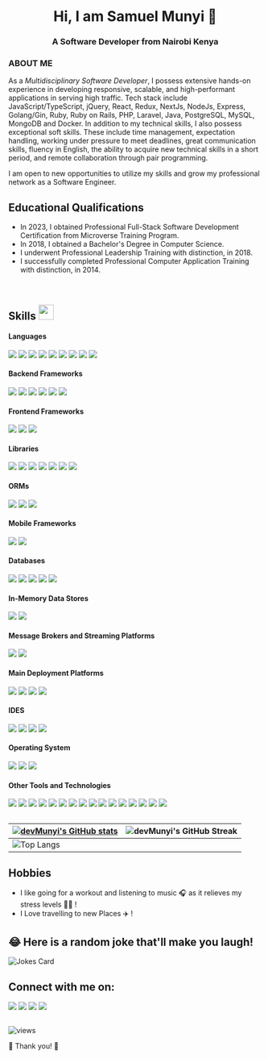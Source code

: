 ### <h1 align="center">Hi, I am Samuel Munyi 👋</h1>
<h3 align="center">A Software Developer from Nairobi Kenya</h3>

### ABOUT ME
As a <i>Multidisciplinary Software Developer</i>, I possess extensive hands-on experience in developing responsive, scalable, and high-performant applications in serving high traffic. Tech stack include JavaScript/TypeScript, jQuery, React, Redux, NextJs, NodeJs, Express, Golang/Gin, Ruby, Ruby on Rails, PHP, Laravel, Java, PostgreSQL, MySQL, MongoDB and Docker. In addition to my technical skills, I also possess exceptional soft skills. These include time management, expectation handling, working under pressure to meet deadlines, great communication skills, fluency in English, the ability to acquire new technical skills in a short period, and remote collaboration through pair programming.

I am open to new opportunities to utilize my skills and grow my professional network as a Software Engineer.

##

## Educational Qualifications
- In 2023, I obtained Professional Full-Stack Software Development Certification from Microverse Training Program.
- In 2018, I obtained a Bachelor's Degree in Computer Science.
- I underwent Professional Leadership Training with distinction, in 2018.
- I successfully completed Professional Computer Application Training with distinction, in 2014.

&nbsp;

## Skills <img src="https://media.giphy.com/media/iY8CRBdQXODJSCERIr/giphy.gif" width="30px">&nbsp; 

<h4> Languages </h4>
<span> 
  <img src="https://img.shields.io/badge/HTML5-3399FF?style=for-the-badge&logo=html5&logoColor=white">
  <img src="https://img.shields.io/badge/CSS3-800080?style=for-the-badge&logo=css3&logoColor=white">
  <img src="https://img.shields.io/badge/JavaScript-F0DB4F?style=for-the-badge&logo=javascript&logoColor=black">
  <img src="https://img.shields.io/badge/typescript-007ACC?style=for-the-badge&logo=typescript&logoColor=white">
  <img src="https://img.shields.io/badge/Node.js-8CC84B?style=for-the-badge&logo=nodedotjs&logoColor=white">
  <img src="https://img.shields.io/badge/PHP-0077BE?style=for-the-badge&logo=php&logoColor=white">
  <img src="https://img.shields.io/badge/Ruby-CC342D?style=for-the-badge&logo=ruby&logoColor=white">
  <img src="https://img.shields.io/badge/Java-007396?style=for-the-badge&logo=java&logoColor=white">
  <img src="https://img.shields.io/badge/Go-00ADD8?style=for-the-badge&logo=go&logoColor=white">
</span>


<h4> Backend Frameworks </h4>
<span>
  <img src="https://img.shields.io/badge/Express-000000?style=for-the-badge&logo=express&logoColor=white">
  <img src="https://img.shields.io/badge/NestJs-E0234E?style=for-the-badge&logo=nestjs&logoColor=white">
  <img src="https://img.shields.io/badge/Hono.js-EA5029?style=for-the-badge&logo=hono&logoColor=white">
  <img src="https://img.shields.io/badge/Laravel-FF2D20?style=for-the-badge&logo=laravel&logoColor=white">
  <img src="https://img.shields.io/badge/Ruby on Rails-CC0000?style=for-the-badge&logo=Ruby-on-Rails&logoColor=white">
  <img src="https://img.shields.io/badge/Spring-6DB33F?style=for-the-badge&logo=spring&logoColor=white"> 
</span>

<h4> Frontend Frameworks </h4>
<span>
  <img src="https://img.shields.io/badge/React-000000?style=for-the-badge&logo=react&logoColor=61DAFB">
  <img src="https://img.shields.io/badge/Next.js-00DC82?style=for-the-badge&logo=nextdotjs&logoColor=F7DF1E">
  <img src="https://img.shields.io/badge/Vue.js-4FC08D?style=for-the-badge&logo=vue.js&logoColor=white">
</span>

<h4> Libraries </h4>
<span>
  <img src="https://img.shields.io/badge/Shadcn UI-38BDF8?style=for-the-badge&logo=svelte&logoColor=white">
  <img src="https://img.shields.io/badge/Bootstrap-563D7C?style=for-the-badge&logo=bootstrap&logoColor=white">
  <img src="https://img.shields.io/badge/Ant Design-1890FF?style=for-the-badge&logo=Ant-Design&logoColor=FF2625">
  <img src="https://img.shields.io/badge/TailwindCSS-4DC0B5?style=for-the-badge&logo=TailwindCSS&logoColor=white">
  <img src="https://img.shields.io/badge/Semantic UI-8EAC00?style=for-the-badge&logo=Semantic-UI&logoColor=white">
  <img src="https://img.shields.io/badge/jQuery-0769AD?style=for-the-badge&logo=jquery&logoColor=white">
  <img src="https://img.shields.io/badge/Redux-764ABC?style=for-the-badge&logo=redux&logoColor=white">
</span>

<h4> ORMs </h4>
<span>
  <img src="https://img.shields.io/badge/Drizzle-0088CC?style=for-the-badge&logo=data:image/svg+xml;base64,PHN2ZyBmaWxsPSIjMDAwIiBoZWlnaHQ9IjQwIiB3aWR0aD0iNDAiIHhtbG5zPSJodHRwOi8vd3d3LnczLm9yZy8yMDAwL3N2ZyI+PC9zdmc+">
  <img src="https://img.shields.io/badge/Prisma-2D3748?style=for-the-badge&logo=prisma&logoColor=white">
  <img src="https://img.shields.io/badge/Sequelize-00438F?style=for-the-badge&logo=sequelize&logoColor=white">
</span>

<h4> Mobile Frameworks </h4>
<span>
  <img src="https://img.shields.io/badge/flutter-02569B?style=for-the-badge&logo=flutter&logoColor=white">
  <img src="https://img.shields.io/badge/React Native-1877F2?style=for-the-badge&logo=nodedotjsreactnativecolor61DAFB">
</span>

<h4> Databases </h4>
<span>
  <img src="https://img.shields.io/badge/MySQL-00A0C6?style=for-the-badge&logo=mysql&logoColor=white">
  <img src="https://img.shields.io/badge/MariaDB-003545?style=for-the-badge&logo=mariadb&logoColor=white">
  <img src="https://img.shields.io/badge/PostgreSQL-003399?style=for-the-badge&logo=postgresql&logoColor=white">
  <img src="https://img.shields.io/badge/MongoDB-4EA94B?style=for-the-badge&logo=mongodb&logoColor=white">
  <img src="https://img.shields.io/badge/SQLite-0074E4?style=for-the-badge&logo=sqlite&logoColor=white">
</span>

<h4> In-Memory Data Stores </h4>
<span>
  <img src="https://img.shields.io/badge/Redis-DC382D?style=for-the-badge&logo=redis&logoColor=white">
  <img src="https://img.shields.io/badge/Memcached-0769AD?style=for-the-badge&logo=memcached&logoColor=white">
</span>

<h4> Message Brokers and Streaming Platforms </h4>
<span>
  <img src="https://img.shields.io/badge/RabbitMQ-FF6600?style=for-the-badge&logo=rabbitmq&logoColor=white">
  <img src="https://img.shields.io/badge/Apache%20Kafka-231F20?style=for-the-badge&logo=apachekafka&logoColor=white">
</span>

<h4> Main Deployment Platforms </h4>
<span>
  <img src="https://img.shields.io/badge/AWS-FF9900?style=for-the-badge&logo=aws&logoColor=white">
  <img src="https://img.shields.io/badge/Digitalocean-0080FF?style=for-the-badge&logo=digitalocean&logoColor=white">
  <img src="https://img.shields.io/badge/Vercel-000000?style=for-the-badge&logo=vercel&logoColor=white">
  <img src="https://img.shields.io/badge/Heroku-430098?style=for-the-badge&logo=heroku&logoColor=white">
</span>


<h4> IDES </h4>
<span>
<img src="https://img.shields.io/badge/Visual_Studio_Code-007ACC?style=for-the-badge&logo=visual%20studio%20code&logoColor=white">
<img src="https://img.shields.io/badge/Sublime_Text-A52A2A?style=for-the-badge&logo=sublime%20text&logoColor=white">
<img src="https://img.shields.io/badge/IntelliJ_IDEA-78CFF5?style=for-the-badge&logo=intelliJ%20idea&logoColor=white">
<img src="https://img.shields.io/badge/Atom-0095DD?style=for-the-badge&logo=Atom&logoColor=white">

<h4> Operating System </h4>
<span>
  <img src="https://img.shields.io/badge/Linux-A4C639?style=for-the-badge&logo=linux&logoColor=black">
  <img src="https://img.shields.io/badge/Windows-0078D7?style=for-the-badge&logo=windows&logoColor=white">
  <img src="https://img.shields.io/badge/Android-3DDC84?style=for-the-badge&logo=android&logoColor=white">
</span>

<h4> Other Tools and Technologies </h4>
<span>
  <img src="https://img.shields.io/badge/Git-F05133?style=for-the-badge&logo=git&logoColor=white">
  <img src="https://img.shields.io/badge/Git_Hub-6CC644?style=for-the-badge&logo=git-hub&logoColor=white">
  <img src="https://img.shields.io/badge/Docker-2C8EBB?style=for-the-badge&logo=docker&logoColor=white">
  <img src="https://img.shields.io/badge/Docker_Hub-0DB7ED?style=for-the-badge&logo=docker-hubr&logoColor=white">
  <img src="https://img.shields.io/badge/Xampp-FF4500?style=for-the-badge&logo=xampp&logoColor=white">
  <img src="https://img.shields.io/badge/Shell_Script-121011?style=for-the-badge&logo=gnu-bash&logoColor=white">
  <img src="https://img.shields.io/badge/Gitflow-F05032?style=for-the-badge&logo=gitflow&logoColor=white">
  <img src="https://img.shields.io/badge/Markdown-000000?style=for-the-badge&logo=markdown&logoColor=white">
  <img src="https://img.shields.io/badge/Sass-CC6699?style=for-the-badge&logo=sass&logoColor=white">
  <img src="https://img.shields.io/badge/json-5E5C5C?style=for-the-badge&logo=json&logoColor=white">
  <img src="https://img.shields.io/badge/React_Router-CA4245?style=for-the-badge&logo=react-router&logoColor=white">
  <img src="https://img.shields.io/badge/styled-components-DB7093?style=for-the-badge&logo=styled-components&logoColor=white">
  <img src="https://img.shields.io/badge/Font_Awesome-339AF0?style=for-the-badge&logo=fontawesome&logoColor=white">
  <img src="https://img.shields.io/badge/ClI-2C8EBB?style=for-the-badge&logo=cli&logoColor=white">
  <img src="https://img.shields.io/badge/Jest-FF2D20?style=for-the-badge&logo=jest&logoColor=white">
  <img src="https://img.shields.io/badge/RSpec-F37623?style=for-the-badge&logo=rspec&logoColor=white">
</span>

##

| [![devMunyi's GitHub stats](https://github-readme-stats.vercel.app/api?username=devMunyi&show_icons=true&theme=radical)](https://github.com/anuraghazra/github-readme-stats)             | ![devMunyi's GitHub Streak](https://github-readme-streak-stats.herokuapp.com/?user=devMunyi&theme=radical)                                                                                                           |
| --------------------------------------------------------------------------------------------------------------------------------- | ----------------------------------------------------------------------------------------------------------------------------------------------------------------------------------------------------------------- |
| ![Top Langs](https://github-readme-stats.vercel.app/api/top-langs?username=devMunyi&langs_count=8&theme=radical&layout=compact) 
  
## Hobbies
  - I like going for a workout and listening to music 🎧 as it relieves my stress levels 🏋️‍♀️ !
  - I Love travelling to new Places ✈️ !
&nbsp;
##
    
## 😂 Here is a random joke that'll make you laugh!
![Jokes Card](https://readme-jokes.vercel.app/api)
## 
## Connect with me on:
<a target="_blank"
href="mailto:samunyi90@gmail.com"><img
src="https://img.shields.io/badge/-Gmail-D14836?style=for-the-badge&logo=Gmail&logoColor=white"></img></a>
<a target="_blank"
href="https://wa.me/+254112553167"><img
src="https://img.shields.io/badge/WhatsApp-25D366?style=for-the-badge&logo=whatsapp&logoColor=white"></a> 
<a target="_blank"
href="https://linkedin.com/in/samuel-munyi"><img
src="https://img.shields.io/badge/-LinkedIn-0077b5?style=for-the-badge&logo=LinkedIn&logoColor=white"></img></a>
<a target="_blank"
href="https://twitter.com/munyi_sam"><img
src="https://img.shields.io/badge/-Twitter-1DA1F2?style=for-the-badge&logo=Twitter&logoColor=white"></img></a>
    
##

![views](https://komarev.com/ghpvc/?username=devMunyi&color=green)

🤝 Thank you! 🤝

